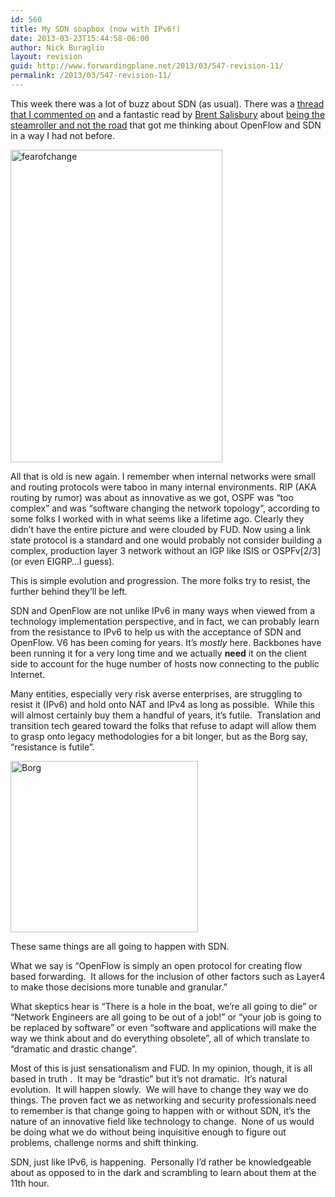 ```yaml
---
id: 560
title: My SDN soapbox (now with IPv6!)
date: 2013-03-23T15:44:58-06:00
author: Nick Buraglio
layout: revision
guid: http://www.forwardingplane.net/2013/03/547-revision-11/
permalink: /2013/03/547-revision-11/
---
```

This week there was a lot of buzz about SDN (as usual). There was a <a href="http://www.lightreading.com/blog/software-defined-networking/sdns-killer-app-more-network-control/240151376" target="_blank">thread that I commented on</a> and a fantastic read by <a href="http://www.twitter.com/networkstatic" target="_blank">Brent Salisbury</a> about <a href="http://networkstatic.net/be-the-steamroller-not-the-road/" target="_blank">being the steamroller and not the road</a> that got me thinking about OpenFlow and SDN in a way I had not before.

[<img class="alignright size-full wp-image-550" alt="fearofchange" src="http://www.forwardingplane.net/wp-content/uploads/2013/03/fearofchange.jpg" width="339" height="500" srcset="http://www.forwardingplane.net/wp-content/uploads/2013/03/fearofchange.jpg 339w, http://www.forwardingplane.net/wp-content/uploads/2013/03/fearofchange-203x300.jpg 203w" sizes="(max-width: 339px) 100vw, 339px" />](http://www.forwardingplane.net/wp-content/uploads/2013/03/fearofchange.jpg)

<soapbox>

All that is old is new again. I remember when internal networks were small and routing protocols were taboo in many internal environments. RIP (AKA routing by rumor) was about as innovative as we got, OSPF was &#8220;too complex&#8221; and was &#8220;software changing the network topology&#8221;, according to some folks I worked with in what seems like a lifetime ago. Clearly they didn&#8217;t have the entire picture and were clouded by FUD. Now using a link state protocol is a standard and one would probably not consider building a complex, production layer 3 network without an IGP like ISIS or OSPFv\[2/3\] (or even EIGRP&#8230;I guess).

This is simple evolution and progression. The more folks try to resist, the further behind they&#8217;ll be left.

SDN and OpenFlow are not unlike IPv6 in many ways when viewed from a technology implementation perspective, and in fact, we can probably learn from the resistance to IPv6 to help us with the acceptance of SDN and OpenFlow. V6 has been coming for years. It&#8217;s _mostly_ here. Backbones have been running it for a very long time and we actually **need** it on the client side to account for the huge number of hosts now connecting to the public Internet.

Many entities, especially very risk averse enterprises, are struggling to resist it (IPv6) and hold onto NAT and IPv4 as long as possible.  While this will almost certainly buy them a handful of years, it&#8217;s futile.  Translation and transition tech geared toward the folks that refuse to adapt will allow them to grasp onto legacy methodologies for a bit longer, but as the Borg say, &#8220;resistance is futile&#8221;.

[<img class="alignleft size-medium wp-image-557" alt="Borg" src="http://www.forwardingplane.net/wp-content/uploads/2013/03/Borg-300x274.jpg" width="300" height="274" srcset="http://www.forwardingplane.net/wp-content/uploads/2013/03/Borg-300x274.jpg 300w, http://www.forwardingplane.net/wp-content/uploads/2013/03/Borg-550x502.jpg 550w, http://www.forwardingplane.net/wp-content/uploads/2013/03/Borg.jpg 1000w" sizes="(max-width: 300px) 100vw, 300px" />](http://www.forwardingplane.net/wp-content/uploads/2013/03/Borg.jpg)

These same things are all going to happen with SDN.

What we say is &#8220;OpenFlow is simply an open protocol for creating flow based forwarding.  It allows for the inclusion of other factors such as Layer4 to make those decisions more tunable and granular.&#8221;

What skeptics hear is &#8220;There is a hole in the boat, we&#8217;re all going to die&#8221; or &#8220;Network Engineers are all going to be out of a job!&#8221; or &#8220;your job is going to be replaced by software&#8221; or even &#8220;software and applications will make the way we think about and do everything obsolete&#8221;, all of which translate to &#8220;dramatic and drastic change&#8221;.

Most of this is just sensationalism and FUD. In my opinion, though, it is all based in truth .  It may be &#8220;drastic&#8221; but it&#8217;s not dramatic.  It&#8217;s natural evolution.  It will happen slowly.  We will have to change they way we do things. The proven fact we as networking and security professionals need to remember is that change going to happen with or without SDN, it&#8217;s the nature of an innovative field like technology to change.  None of us would be doing what we do without being inquisitive enough to figure out problems, challenge norms and shift thinking.

SDN, just like IPv6, is happening.  Personally I&#8217;d rather be knowledgeable about as opposed to in the dark and scrambling to learn about them at the 11th hour.<em id="__mceDel"> </em>

</soapbox>

&nbsp;

&nbsp;

&nbsp;